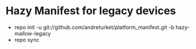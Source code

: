 # Hazy Manifest for legacy devices

- repo init -u git://github.com/andreturket/platform_manifest.git -b hazy-mallow-legacy 
- repo sync
